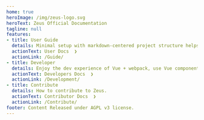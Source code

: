 ```yaml
---
home: true
heroImage: /img/zeus-logo.svg
heroText: Zeus Official Documentation
tagline: null
features:
- title: User Guide
  details: Minimal setup with markdown-centered project structure helps you focus on writing.
  actionText: User Docs  ❯
  actionLink: /Guide/
- title: Developer
  details: Enjoy the dev experience of Vue + webpack, use Vue components in markdown, and develop custom themes with Vue.
  actionText: Developers Docs  ❯
  actionLink: /Development/
- title: Contribute
  details: How to contribute to Zeus.
  actionText: Contributor Docs  ❯
  actionLink: /Contribute/
footer: Content Released under AGPL v3 license.
---
```

